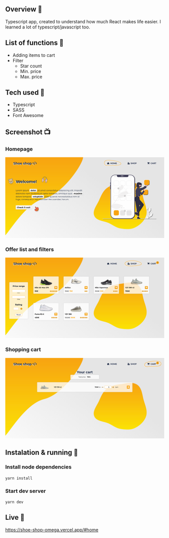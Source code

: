 ## Overview 🎉
Typescript app, created to understand how much React makes life easier. I learned a lot of typescript/javascript too. 

## List of functions 📃
- Adding items to cart
- Filter
    - Star count
    - Min. price
    - Max. price

## Tech used 🔧
- Typescript
- SASS
- Font Awesome

## Screenshot 📺
### Homepage
![Website preview](https://github.com/MaciejGarncarski/shoe-shop/blob/main/screenshots/home.png?raw=true?raw=true "Homepage")
### Offer list and filters
![Website preview](https://github.com/MaciejGarncarski/shoe-shop/blob/main/screenshots/shop.png?raw=true?raw=true  "Shop")
### Shopping cart
![Website preview](https://github.com/MaciejGarncarski/shoe-shop/blob/main/screenshots/cart.png?raw=true?raw=true  "Cart")

## Instalation & running 💾

### Install node dependencies
```
yarn install
```

### Start dev server
```
yarn dev
```

## Live 📍
https://shoe-shop-omega.vercel.app/#home
